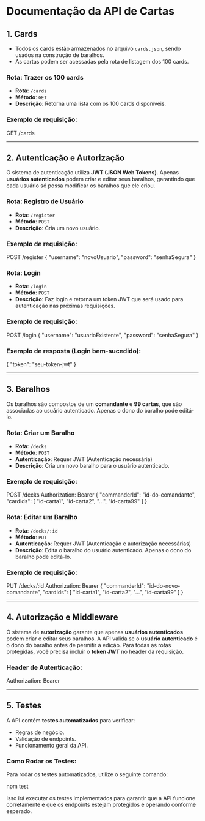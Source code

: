 # Documentação da API de Cartas

## 1. Cards

- Todos os cards estão armazenados no arquivo `cards.json`, sendo usados na construção de baralhos.
- As cartas podem ser acessadas pela rota de listagem dos 100 cards.

### **Rota: Trazer os 100 cards**
- **Rota**: `/cards`
- **Método**: `GET`
- **Descrição**: Retorna uma lista com os 100 cards disponíveis.

### Exemplo de requisição:

GET /cards

---

## 2. Autenticação e Autorização

O sistema de autenticação utiliza **JWT (JSON Web Tokens)**. Apenas **usuários autenticados** podem criar e editar seus baralhos, garantindo que cada usuário só possa modificar os baralhos que ele criou.

### **Rota: Registro de Usuário**
- **Rota**: `/register`
- **Método**: `POST`
- **Descrição**: Cria um novo usuário.

### Exemplo de requisição:

POST /register
{
  "username": "novoUsuario",
  "password": "senhaSegura"
}

### **Rota: Login**
- **Rota**: `/login`
- **Método**: `POST`
- **Descrição**: Faz login e retorna um token JWT que será usado para autenticação nas próximas requisições.

### Exemplo de requisição:

POST /login
{
  "username": "usuarioExistente",
  "password": "senhaSegura"
}

### Exemplo de resposta (Login bem-sucedido):

{
  "token": "seu-token-jwt"
}

---

## 3. Baralhos

Os baralhos são compostos de um **comandante** e **99 cartas**, que são associadas ao usuário autenticado. Apenas o dono do baralho pode editá-lo.

### **Rota: Criar um Baralho**
- **Rota**: `/decks`
- **Método**: `POST`
- **Autenticação**: Requer JWT (Autenticação necessária)
- **Descrição**: Cria um novo baralho para o usuário autenticado.

### Exemplo de requisição:

POST /decks
Authorization: Bearer <seu-token-jwt>
{
  "commanderId": "id-do-comandante",
  "cardIds": [
    "id-carta1",
    "id-carta2",
    "...",
    "id-carta99"
  ]
}

### **Rota: Editar um Baralho**
- **Rota**: `/decks/:id`
- **Método**: `PUT`
- **Autenticação**: Requer JWT (Autenticação e autorização necessárias)
- **Descrição**: Edita o baralho do usuário autenticado. Apenas o dono do baralho pode editá-lo.

### Exemplo de requisição:

PUT /decks/:id
Authorization: Bearer <seu-token-jwt>
{
  "commanderId": "id-do-novo-comandante",
  "cardIds": [
    "id-carta1",
    "id-carta2",
    "...",
    "id-carta99"
  ]
}

---

## 4. Autorização e Middleware

O sistema de **autorização** garante que apenas **usuários autenticados** podem criar e editar seus baralhos. A API valida se o **usuário autenticado** é o dono do baralho antes de permitir a edição. Para todas as rotas protegidas, você precisa incluir o **token JWT** no header da requisição.

### Header de Autenticação:

Authorization: Bearer <seu-token-jwt>

---

## 5. Testes

A API contém **testes automatizados** para verificar:
- Regras de negócio.
- Validação de endpoints.
- Funcionamento geral da API.

### Como Rodar os Testes:

Para rodar os testes automatizados, utilize o seguinte comando:

npm test

Isso irá executar os testes implementados para garantir que a API funcione corretamente e que os endpoints estejam protegidos e operando conforme esperado.
